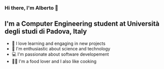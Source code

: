 ### Hi there, I'm Alberto 👋

## I'm a Computer Engineering student at Università degli studi di Padova, Italy

- 🔭 I love learning and engaging in new projects
- 🌱 I'm enthusiastic about science and technology
- 💻 I'm passionate about software developement
- 👨‍🍳 I'm a food lover and I also like cooking
